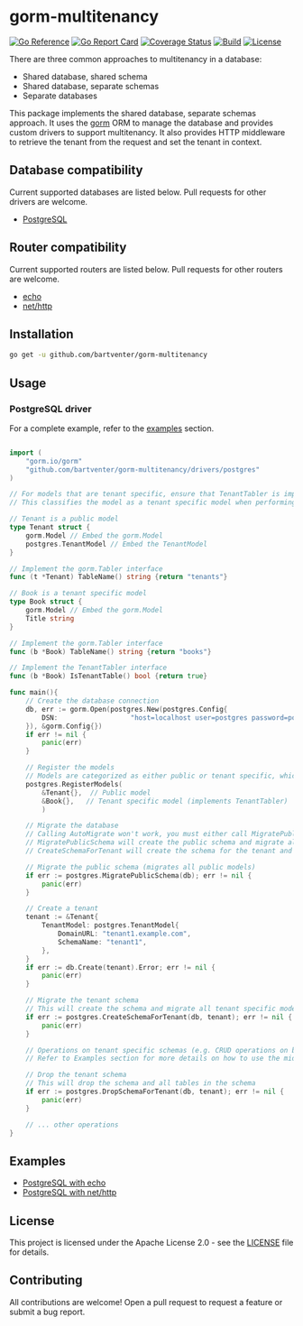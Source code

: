 # gorm-multitenancy

[![Go Reference](https://pkg.go.dev/badge/github.com/bartventer/gorm-multitenancy.svg)](https://pkg.go.dev/github.com/bartventer/gorm-multitenancy)
[![Go Report Card](https://goreportcard.com/badge/github.com/bartventer/gorm-multitenancy)](https://goreportcard.com/report/github.com/bartventer/gorm-multitenancy)
[![Coverage Status](https://coveralls.io/repos/github/bartventer/gorm-multitenancy/badge.svg?branch=master)](https://coveralls.io/github/bartventer/gorm-multitenancy?branch=master)
[![Build](https://github.com/bartventer/gorm-multitenancy/actions/workflows/go.yml/badge.svg)](https://github.com/bartventer/gorm-multitenancy/actions/workflows/go.yml)
[![License](https://img.shields.io/github/license/bartventer/gorm-multitenancy.svg)](LICENSE)

There are three common approaches to multitenancy in a database:
- Shared database, shared schema
- Shared database, separate schemas
- Separate databases

This package implements the shared database, separate schemas approach. It uses the [gorm](https://gorm.io/) ORM to manage the database and provides custom drivers to support multitenancy. It also provides HTTP middleware to retrieve the tenant from the request and set the tenant in context.

## Database compatibility
Current supported databases are listed below. Pull requests for other drivers are welcome.
- [PostgreSQL](https://www.postgresql.org/)

## Router compatibility
Current supported routers are listed below. Pull requests for other routers are welcome.
- [echo](https://echo.labstack.com/docs)
- [net/http](https://golang.org/pkg/net/http/)

## Installation

```bash
go get -u github.com/bartventer/gorm-multitenancy
```

## Usage

### PostgreSQL driver
For a complete example, refer to the [examples](#examples) section.
```go

import (
    "gorm.io/gorm"
    "github.com/bartventer/gorm-multitenancy/drivers/postgres"
)

// For models that are tenant specific, ensure that TenantTabler is implemented
// This classifies the model as a tenant specific model when performing subsequent migrations

// Tenant is a public model
type Tenant struct {
    gorm.Model // Embed the gorm.Model
    postgres.TenantModel // Embed the TenantModel
}

// Implement the gorm.Tabler interface
func (t *Tenant) TableName() string {return "tenants"}

// Book is a tenant specific model
type Book struct {
    gorm.Model // Embed the gorm.Model
    Title string
}

// Implement the gorm.Tabler interface
func (b *Book) TableName() string {return "books"}

// Implement the TenantTabler interface
func (b *Book) IsTenantTable() bool {return true}

func main(){
    // Create the database connection
    db, err := gorm.Open(postgres.New(postgres.Config{
        DSN:                  "host=localhost user=postgres password=postgres dbname=postgres port=5432 sslmode=disable",
    }), &gorm.Config{})
    if err != nil {
        panic(err)
    }

    // Register the models
    // Models are categorized as either public or tenant specific, which allow for simpler migrations
    postgres.RegisterModels(
        &Tenant{},  // Public model
        &Book{},   // Tenant specific model (implements TenantTabler)
        )

    // Migrate the database
    // Calling AutoMigrate won't work, you must either call MigratePublicSchema or CreateSchemaForTenant
    // MigratePublicSchema will create the public schema and migrate all public models
    // CreateSchemaForTenant will create the schema for the tenant and migrate all tenant specific models

    // Migrate the public schema (migrates all public models)
    if err := postgres.MigratePublicSchema(db); err != nil {
        panic(err)
    }

    // Create a tenant
    tenant := &Tenant{
        TenantModel: postgres.TenantModel{
            DomainURL: "tenant1.example.com",
            SchemaName: "tenant1",
        },
    }
    if err := db.Create(tenant).Error; err != nil {
        panic(err)
    }

    // Migrate the tenant schema
    // This will create the schema and migrate all tenant specific models
    if err := postgres.CreateSchemaForTenant(db, tenant); err != nil {
        panic(err)
    }

    // Operations on tenant specific schemas (e.g. CRUD operations on books)
    // Refer to Examples section for more details on how to use the middleware

    // Drop the tenant schema
    // This will drop the schema and all tables in the schema
    if err := postgres.DropSchemaForTenant(db, tenant); err != nil {
        panic(err)
    }

    // ... other operations
}
```

## Examples

- [PostgreSQL with echo](https://github.com/bartventer/gorm-multitenancy/tree/master/internal/examples/echo)
- [PostgreSQL with net/http](https://github.com/bartventer/gorm-multitenancy/tree/master/internal/examples/nethttp)

## License

This project is licensed under the Apache License 2.0 - see the [LICENSE](LICENSE) file for details.

## Contributing

All contributions are welcome! Open a pull request to request a feature or submit a bug report.